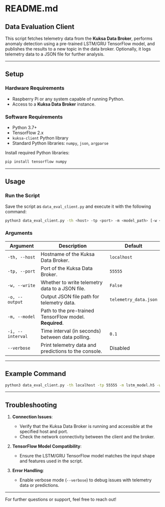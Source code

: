 # README.md

## **Data Evaluation Client**

This script fetches telemetry data from the **Kuksa Data Broker**, performs anomaly detection using a pre-trained LSTM/GRU TensorFlow model, and publishes the results to a new topic in the data broker. Optionally, it logs telemetry data to a JSON file for further analysis.

---

## **Setup**

### **Hardware Requirements**

- Raspberry Pi or any system capable of running Python.
- Access to a **Kuksa Data Broker** instance.

### **Software Requirements**

- Python 3.7+
- TensorFlow 2.x
- `kuksa-client` Python library
- Standard Python libraries: `numpy`, `json`, `argparse`

Install required Python libraries:

```bash
pip install tensorflow numpy
```

---

## **Usage**

### **Run the Script**

Save the script as `data_eval_client.py` and execute it with the following command:

```bash
python3 data_eval_client.py -th <host> -tp <port> -m <model_path> [-w <write_to_file>] [-o <output_file>] [-i <interval>] [--verbose]
```

### **Arguments**

| **Argument**     | **Description**                                         | **Default**           |
| ---------------- | ------------------------------------------------------- | --------------------- |
| `-th, --host`    | Hostname of the Kuksa Data Broker.                      | `localhost`           |
| `-tp, --port`    | Port of the Kuksa Data Broker.                          | `55555`               |
| `-w, --write`    | Whether to write telemetry data to a JSON file.         | `False`               |
| `-o, --output`   | Output JSON file path for telemetry data.               | `telemetry_data.json` |
| `-m, --model`    | Path to the pre-trained TensorFlow model. **Required**. |                       |
| `-i, --interval` | Time interval (in seconds) between data polling.        | `0.1`                 |
| `--verbose`      | Print telemetry data and predictions to the console.    | Disabled              |

---

## **Example Command**

```bash
python3 data_eval_client.py -th localhost -tp 55555 -m lstm_model.h5 -w True -o telemetry.json -i 0.5 --verbose
```

---

## **Troubleshooting**

1. **Connection Issues**:

   - Verify that the Kuksa Data Broker is running and accessible at the specified host and port.
   - Check the network connectivity between the client and the broker.

2. **TensorFlow Model Compatibility**:

   - Ensure the LSTM/GRU TensorFlow model matches the input shape and features used in the script.

3. **Error Handling**:
   - Enable verbose mode (`--verbose`) to debug issues with telemetry data or predictions.

---

For further questions or support, feel free to reach out!
